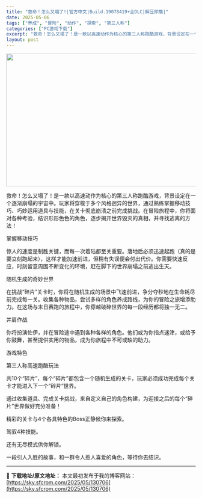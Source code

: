 ```yaml
---
title: "救命！怎么又塌了!|官方中文|Build.19078419+全DLC|解压即撸|"
date: 2025-05-06
tags: ["养成", "冒险", "动作", "探索", "第三人称"]
categories: ["PC游戏下载"]
excerpt: "救命！怎么又塌了！是一款以高速动作为核心的第三人称跑酷游戏，背景设定在一个逐渐崩塌的宇宙中。玩家将穿梭于多个风格迥异的世界，通过熟练掌握移动技巧、巧妙运用道具与技能，在关卡彻底崩溃之前完成挑战。在冒险旅程中，你将面对各种考验，结识形形色色的角色，逐步揭开世界毁灭的真相，并寻找逃离的方法！ 掌握移动技&hellip;"
layout: post
---
```


<img class="aligncenter size-full wp-image-130703" src="https://sky.sfcrom.com/wp-content/uploads/2025/05/2025050608384258.webp" alt="" width="616" height="353" />

救命！怎么又塌了！是一款以高速动作为核心的第三人称跑酷游戏，背景设定在一个逐渐崩塌的宇宙中。玩家将穿梭于多个风格迥异的世界，通过熟练掌握移动技巧、巧妙运用道具与技能，在关卡彻底崩溃之前完成挑战。在冒险旅程中，你将面对各种考验，结识形形色色的角色，逐步揭开世界毁灭的真相，并寻找逃离的方法！

掌握移动技巧

惊人的速度是制胜关键，而每一次着陆都至关重要。落地后必须迅速起跑（真的是要立刻跑起来），这样才能加速前进，但稍有失误便会付出代价。你需要快速反应，时刻留意周围不断变化的环境，赶在脚下的世界崩塌之前逃出生天。

随机生成的奇妙世界

在挑战“碎片”关卡时，你将在随机生成的场景中飞速前进，争分夺秒地在生命耗尽前完成每一关。收集各种物品，尝试多样的角色养成路线，为你的冒险之旅增添助力。在这场与末日赛跑的旅程中，你穿越破碎世界的每一段经历都将独一无二。

并肩作战

你将扮演佐伊，并在冒险途中遇到各种各样的角色。他们或为你指点迷津，或给予你鼓舞，甚至提供实用的物品，成为你旅程中不可或缺的助力。

游戏特色

第三人称高速跑酷玩法

共10个“碎片”，每个“碎片”都包含一个随机生成的关卡，玩家必须成功完成每个关卡才能进入下一个“碎片”世界。

通过收集道具、完成关卡挑战，来自定义自己的角色构建，为迎接之后的每个“碎片”世界做好充分准备！

精彩的关卡与4个各具特色的Boss正静候你来探索。

驾驭4种技能。

还有无尽模式供你解锁。

一段引人入胜的故事，和一群令人惹人喜爱的角色，等待你去结识。

---
📖 **下载地址/原文地址：** 本文最初发布于我的博客网站：[https://sky.sfcrom.com/2025/05/130706](https://sky.sfcrom.com/2025/05/130706)
